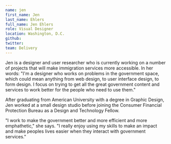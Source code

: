 ```yaml
---
name: jen
first_name: Jen
last_name: Ehlers
full_name: Jen Ehlers
role: Visual Designer
location: Washington, D.C.
github:
twitter:
team: Delivery
---
```


Jen is a designer and user researcher who is currently working on a number of projects that will make immigration services more accessible. In her words: "I'm a designer who works on problems in the government space, which could mean anything from web design, to user interface design, to form design. I focus on trying to get all the great government content and services to work better for the people who need to use them."

After graduating from American University with a degree in Graphic Design, Jen worked at a small design studio before joining the Consumer Financial Protection Bureau as a Design and Technology Fellow.

"I work to make the government better and more efficient and more emphathetic," she says. "I really enjoy using my skills to make an impact and make peoples lives easier when they interact with government services."
